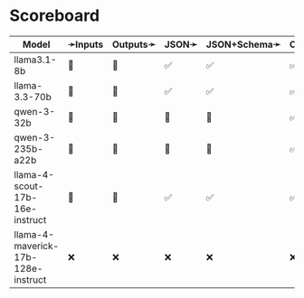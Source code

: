 # Scoreboard

| Model                              | ➛Inputs   | Outputs➛   | JSON➛   | JSON+Schema➛   | Chat | Streaming | Tools | Batch | Seed | Files | Citations | Thinking |
| ---------------------------------- | --------- | ---------- | ------- | -------------- | ---- | --------- | ----- | ----- | ---- | ----- | --------- | -------- |
| llama3.1-8b                        | 💬        | 💬         | ✅      | ✅             | ✅   | ✅        | 💨    | ❌    | ✅   | ❌    | ❌        | ❌       |
| llama-3.3-70b                      | 💬        | 💬         | ✅      | ✅             | ✅   | ✅        | 💨    | ❌    | ✅   | ❌    | ❌        | ❌       |
| qwen-3-32b                         | 💬        | 💬         | 🤪      | 🤪             | ✅   | ✅        | 💨    | ❌    | ✅   | ❌    | ❌        | ✅       |
| qwen-3-235b-a22b                   | 💬        | 💬         | 🤪      | 🤪             | ✅   | ✅        | 💨    | ❌    | ✅   | ❌    | ❌        | ✅       |
| llama-4-scout-17b-16e-instruct     | 💬        | 💬         | ✅      | ✅             | ✅   | ✅        | 💨    | ❌    | ✅   | ❌    | ❌        | ❌       |
| llama-4-maverick-17b-128e-instruct | ❌        | ❌         | ❌      | ❌             | ❌   | ❌        | ❌    | ❌    | ❌   | ❌    | ❌        | ❌       |
